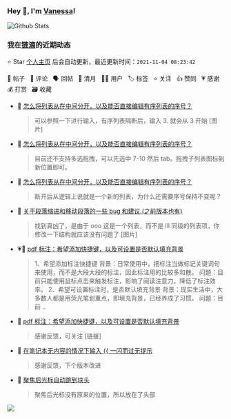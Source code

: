 ### Hey 👋, I'm [Vanessa](http://vanessa.b3log.org/)!

![Github Stats](https://github-readme-stats.vercel.app/api?username=Vanessa219&show_icons=true)

<!--events start -->

### 我在[链滴](https://ld246.com)的近期动态

⭐️ Star [个人主页](https://github.com/Vanessa219/Vanessa219) 后会自动更新，最近更新时间：`2021-11-04 08:23:42`

📝 帖子 &nbsp; 💬 评论 &nbsp; 🗣 回帖 &nbsp; 🌙 清月 &nbsp; 👨‍💻 用户 &nbsp; 🏷️ 标签 &nbsp; ⭐️ 关注 &nbsp; 👍 赞同 &nbsp; 💗 感谢 &nbsp; 💰 打赏 &nbsp; 🗃 收藏

* 💬 [怎么将列表从在中间分开，以及能否直接编辑有序列表的序号？](https://ld246.com/article/1635903771708/comment/1635953037935#comments)

  > 可以参照一下进行输入，有序列表隔断后，输入 3. 就会从 3 开始 [图片]
* 💬 [怎么将列表从在中间分开，以及能否直接编辑有序列表的序号？](https://ld246.com/article/1635903771708/comment/1635905621864#comments)

  > 目前还不支持多选拖拽，可以先选中 7-10 然后 tab。拖拽子列表图标到新位置即可。
* 💬 [怎么将列表从在中间分开，以及能否直接编辑有序列表的序号？](https://ld246.com/article/1635903771708/comment/1635905384150#comments)

  > 断开后从逻辑上说就是一个新的列表，为什么还需要序号保持不变呢？
* 💬 [关于段落缩进和移动段落的一些 bug 和建议.(之前版本也有)](https://ld246.com/article/1635523662650/comment/1635869324066#comments)

  > 找到真凶了，是由于 ooo 这是一个列表，而不是 lll 同级的列表项，你修改一下结构就应该没有问题了 [图片]
* 💗📝 [pdf 标注：希望添加快捷键，以及可设置是否默认填充背景](https://ld246.com/article/1635848437941)

  > 1、希望添加标注快捷键 背景：日常使用中，把标注当做标记关键词句来使用，而不是大段大段的标注，因此标注用的比较多和散。 问题：目前只能使用鼠标点击来触发标注，影响了阅读注意力，降低了标注效率。 2、希望可设置标注时，是否默认填充背景 背景：现实生活中，大多数人都是用荧光笔划重点，即填充背景，已经养成了习惯。 问题：目前 ..
* 💬 [pdf 标注：希望添加快捷键，以及可设置是否默认填充背景](https://ld246.com/article/1635848437941/comment/1635868561509#comments)

  > 感谢反馈，可关注 [链接]
* 💬 [在笔记本无内容的情况下输入 {{ 一闪而过无提示](https://ld246.com/article/1635815483894/comment/1635865884070#comments)

  > 感谢反馈，下个版本改进
* 💬 [聚焦后光标自动跳到块头](https://ld246.com/article/1635836560219/comment/1635843731667#comments)

  > 聚焦后光标没有原来的位置，所以放在了头部


<!--events end -->

<a title="Hits" target="_blank" href="https://github.com/Vanessa219/Vanessa219"><img src="https://hits.b3log.org/Vanessa219/Vanessa219.svg"></a>
